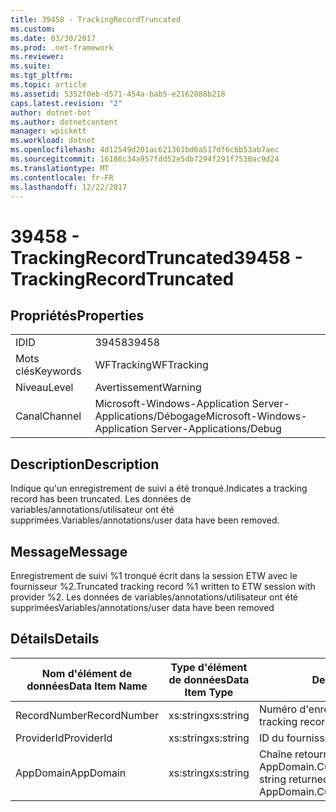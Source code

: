 ```yaml
---
title: 39458 - TrackingRecordTruncated
ms.custom: 
ms.date: 03/30/2017
ms.prod: .net-framework
ms.reviewer: 
ms.suite: 
ms.tgt_pltfrm: 
ms.topic: article
ms.assetid: 5352f0eb-d571-454a-bab5-e2162888b218
caps.latest.revision: "2"
author: dotnet-bot
ms.author: dotnetcontent
manager: wpickett
ms.workload: dotnet
ms.openlocfilehash: 4d12549d201ac621361bd6a517df6c6b53ab7aec
ms.sourcegitcommit: 16186c34a957fdd52e5db7294f291f7530ac9d24
ms.translationtype: MT
ms.contentlocale: fr-FR
ms.lasthandoff: 12/22/2017
---
```

# <a name="39458---trackingrecordtruncated"></a><span data-ttu-id="2a597-102">39458 - TrackingRecordTruncated</span><span class="sxs-lookup"><span data-stu-id="2a597-102">39458 - TrackingRecordTruncated</span></span>
## <a name="properties"></a><span data-ttu-id="2a597-103">Propriétés</span><span class="sxs-lookup"><span data-stu-id="2a597-103">Properties</span></span>  
  
|||  
|-|-|  
|<span data-ttu-id="2a597-104">ID</span><span class="sxs-lookup"><span data-stu-id="2a597-104">ID</span></span>|<span data-ttu-id="2a597-105">39458</span><span class="sxs-lookup"><span data-stu-id="2a597-105">39458</span></span>|  
|<span data-ttu-id="2a597-106">Mots clés</span><span class="sxs-lookup"><span data-stu-id="2a597-106">Keywords</span></span>|<span data-ttu-id="2a597-107">WFTracking</span><span class="sxs-lookup"><span data-stu-id="2a597-107">WFTracking</span></span>|  
|<span data-ttu-id="2a597-108">Niveau</span><span class="sxs-lookup"><span data-stu-id="2a597-108">Level</span></span>|<span data-ttu-id="2a597-109">Avertissement</span><span class="sxs-lookup"><span data-stu-id="2a597-109">Warning</span></span>|  
|<span data-ttu-id="2a597-110">Canal</span><span class="sxs-lookup"><span data-stu-id="2a597-110">Channel</span></span>|<span data-ttu-id="2a597-111">Microsoft-Windows-Application Server-Applications/Débogage</span><span class="sxs-lookup"><span data-stu-id="2a597-111">Microsoft-Windows-Application Server-Applications/Debug</span></span>|  
  
## <a name="description"></a><span data-ttu-id="2a597-112">Description</span><span class="sxs-lookup"><span data-stu-id="2a597-112">Description</span></span>  
 <span data-ttu-id="2a597-113">Indique qu'un enregistrement de suivi a été tronqué.</span><span class="sxs-lookup"><span data-stu-id="2a597-113">Indicates a tracking record has been truncated.</span></span> <span data-ttu-id="2a597-114">Les données de variables/annotations/utilisateur ont été supprimées.</span><span class="sxs-lookup"><span data-stu-id="2a597-114">Variables/annotations/user data have been removed.</span></span>  
  
## <a name="message"></a><span data-ttu-id="2a597-115">Message</span><span class="sxs-lookup"><span data-stu-id="2a597-115">Message</span></span>  
 <span data-ttu-id="2a597-116">Enregistrement de suivi %1 tronqué écrit dans la session ETW avec le fournisseur %2.</span><span class="sxs-lookup"><span data-stu-id="2a597-116">Truncated tracking record %1 written to ETW session with provider %2.</span></span> <span data-ttu-id="2a597-117">Les données de variables/annotations/utilisateur ont été supprimées</span><span class="sxs-lookup"><span data-stu-id="2a597-117">Variables/annotations/user data have been removed</span></span>  
  
## <a name="details"></a><span data-ttu-id="2a597-118">Détails</span><span class="sxs-lookup"><span data-stu-id="2a597-118">Details</span></span>  
  
|<span data-ttu-id="2a597-119">Nom d'élément de données</span><span class="sxs-lookup"><span data-stu-id="2a597-119">Data Item Name</span></span>|<span data-ttu-id="2a597-120">Type d'élément de données</span><span class="sxs-lookup"><span data-stu-id="2a597-120">Data Item Type</span></span>|<span data-ttu-id="2a597-121">Description</span><span class="sxs-lookup"><span data-stu-id="2a597-121">Description</span></span>|  
|--------------------|--------------------|-----------------|  
|<span data-ttu-id="2a597-122">RecordNumber</span><span class="sxs-lookup"><span data-stu-id="2a597-122">RecordNumber</span></span>|<span data-ttu-id="2a597-123">xs:string</span><span class="sxs-lookup"><span data-stu-id="2a597-123">xs:string</span></span>|<span data-ttu-id="2a597-124">Numéro d'enregistrement de suivi.</span><span class="sxs-lookup"><span data-stu-id="2a597-124">The tracking record number.</span></span>|  
|<span data-ttu-id="2a597-125">ProviderId</span><span class="sxs-lookup"><span data-stu-id="2a597-125">ProviderId</span></span>|<span data-ttu-id="2a597-126">xs:string</span><span class="sxs-lookup"><span data-stu-id="2a597-126">xs:string</span></span>|<span data-ttu-id="2a597-127">ID du fournisseur ETW.</span><span class="sxs-lookup"><span data-stu-id="2a597-127">The ETW provider id.</span></span>|  
|<span data-ttu-id="2a597-128">AppDomain</span><span class="sxs-lookup"><span data-stu-id="2a597-128">AppDomain</span></span>|<span data-ttu-id="2a597-129">xs:string</span><span class="sxs-lookup"><span data-stu-id="2a597-129">xs:string</span></span>|<span data-ttu-id="2a597-130">Chaîne retournée par AppDomain.CurrentDomain.FriendlyName.</span><span class="sxs-lookup"><span data-stu-id="2a597-130">The string returned by AppDomain.CurrentDomain.FriendlyName.</span></span>|
